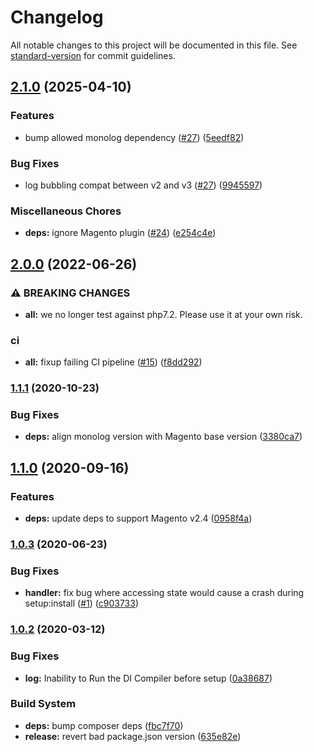 # Changelog

All notable changes to this project will be documented in this file. See [standard-version](https://github.com/conventional-changelog/standard-version) for commit guidelines.

## [2.1.0](https://github.com/graycoreio/magento2-stdlogging/compare/v2.0.0...v2.1.0) (2025-04-10)


### Features

* bump allowed monolog dependency  ([#27](https://github.com/graycoreio/magento2-stdlogging/issues/27)) ([5eedf82](https://github.com/graycoreio/magento2-stdlogging/commit/5eedf82e18833e27fa3ed571b9b3b19cd7127061))


### Bug Fixes

* log bubbling compat between v2 and v3  ([#27](https://github.com/graycoreio/magento2-stdlogging/issues/27)) ([9945597](https://github.com/graycoreio/magento2-stdlogging/commit/994559767a720853ea36143a81586e3acf08c8de))


### Miscellaneous Chores

* **deps:** ignore Magento plugin ([#24](https://github.com/graycoreio/magento2-stdlogging/issues/24)) ([e254c4e](https://github.com/graycoreio/magento2-stdlogging/commit/e254c4e85b458be5565563d95459a3a4249d5bbf))

## [2.0.0](https://github.com/graycoreio/magento2-stdlogging/compare/v1.1.1...v2.0.0) (2022-06-26)


### ⚠ BREAKING CHANGES

* **all:** we no longer test against php7.2. Please use it at your own risk.

### ci

* **all:** fixup failing CI pipeline ([#15](https://github.com/graycoreio/magento2-stdlogging/issues/15)) ([f8dd292](https://github.com/graycoreio/magento2-stdlogging/commit/f8dd292eee2232d3355ed80dcf632906632c5960))

### [1.1.1](https://github.com/graycoreio/magento2-stdlogging/compare/v1.1.0...v1.1.1) (2020-10-23)


### Bug Fixes

* **deps:** align monolog version with Magento base version ([3380ca7](https://github.com/graycoreio/magento2-stdlogging/commit/3380ca7a3c971b7f857b77821a582459f9055c34))

## [1.1.0](https://github.com/graycoreio/magento2-stdlogging/compare/v1.0.3...v1.1.0) (2020-09-16)


### Features

* **deps:** update deps to support Magento v2.4 ([0958f4a](https://github.com/graycoreio/magento2-stdlogging/commit/0958f4a43c62cc5658a4147d3d18eb87271213f4))

### [1.0.3](https://github.com/graycoreio/magento2-stdlogging/compare/v1.0.2...v1.0.3) (2020-06-23)


### Bug Fixes

* **handler:** fix bug where accessing state  would cause a crash during setup:install ([#1](https://github.com/graycoreio/magento2-stdlogging/issues/1)) ([c903733](https://github.com/graycoreio/magento2-stdlogging/commit/c903733))



### [1.0.2](https://github.com/graycoreio/magento2-stdlogging/compare/v1.0.1...v1.0.2) (2020-03-12)


### Bug Fixes

* **log:** Inability to Run the DI Compiler before setup ([0a38687](https://github.com/graycoreio/magento2-stdlogging/commit/0a38687))


### Build System

* **deps:** bump composer deps ([fbc7f70](https://github.com/graycoreio/magento2-stdlogging/commit/fbc7f70))
* **release:** revert bad package.json version ([635e82e](https://github.com/graycoreio/magento2-stdlogging/commit/635e82e))
